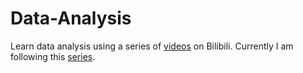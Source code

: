 # Data-Analysis
Learn data analysis using a series of [videos]() on Bilibili.
 Currently I am following this [series](https://www.bilibili.com/video/BV1ZM4y1u7uF?share_source=copy_web). 
